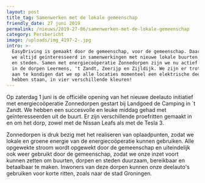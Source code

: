 ```yaml
---
layout: post
title_tag: Samenwerken met de lokale gemeenschap
friendly_date: 27 juni 2019
permalink: /nieuws/2019-27-06/samenwerken-met-de-lokale-gemeenschap
category: Persbericht
image: /uploads/img_4197-2-.jpg
intro: >-
  EasyDriving is gemaakt door de gemeenschap, voor de gemeenschap. Daarom zijn
  we altijd geïnteresseerd in samenwerkingen met nieuwe lokale buurten, dorpen
  en steden. Samen met energiecoöperatie Zonnedorpen zijn we nu actief gestart
  in de dorpen Leermens, 't Zandt, Zeerijp en Zijldijk. We zijn er trots op om
  aan te kondigen dat we op alle locaties momenteel een elektrische deelauto
  hebben staan, in vier verschillende kleuren!
---
```

Op zaterdag 1 juni is de officiële opening van het nieuwe deelauto initiatief met energiecoöperatie Zonnedorpen gestart bij Landgoed de Camping in ´t Zandt. We hebben een succesvolle en leuke middag gehad met geïnteresseerden uit de buurt. Er zijn verschillende proefritten gemaakt in en om het dorp, zowel met de Nissan Leafs als met de Tesla 3.

Zonnedorpen is druk bezig met het realiseren van oplaadpunten, zodat we lokale en groene energie van de energiecoöperatie kunnen gebruiken. Alle opgewekte stroom wordt opgewekt door de gemeenschap en uiteindelijk ook weer gebruikt door de gemeenschap, zodat we onze inzet voort kunnen zetten om buurten, dorpen en steden duurzaam, bereikbaar en betaalbaar te maken. Inwoners van deze dorpen kunnen onze deelauto's gebruiken voor korte ritten, zoals naar de stad Groningen.
